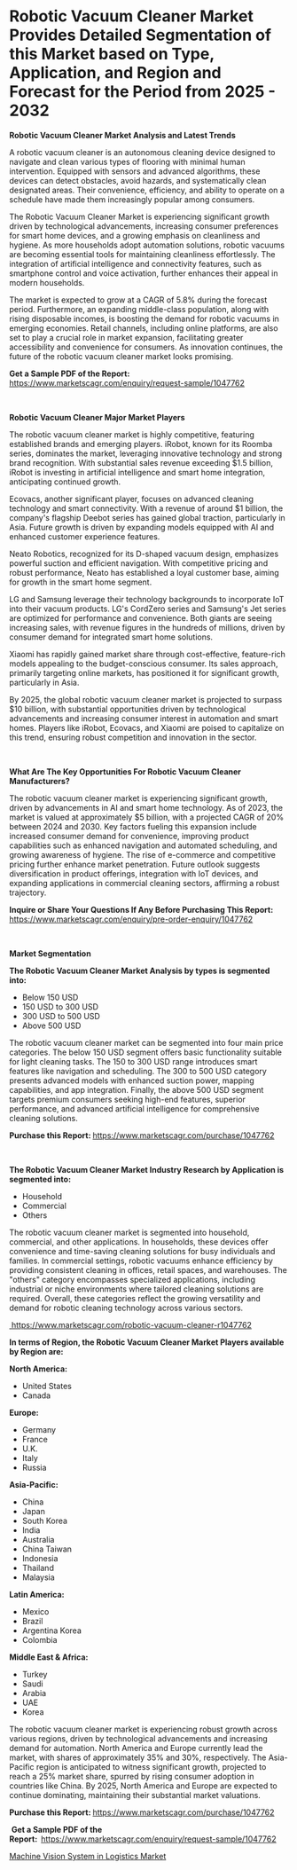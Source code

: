 <p><h1>Robotic Vacuum Cleaner Market Provides Detailed Segmentation of this Market based on Type, Application, and Region and Forecast for the Period from 2025 - 2032</h1></p><p><strong>Robotic Vacuum Cleaner Market Analysis and Latest Trends</strong></p>
<p><p>A robotic vacuum cleaner is an autonomous cleaning device designed to navigate and clean various types of flooring with minimal human intervention. Equipped with sensors and advanced algorithms, these devices can detect obstacles, avoid hazards, and systematically clean designated areas. Their convenience, efficiency, and ability to operate on a schedule have made them increasingly popular among consumers.</p><p>The Robotic Vacuum Cleaner Market is experiencing significant growth driven by technological advancements, increasing consumer preferences for smart home devices, and a growing emphasis on cleanliness and hygiene. As more households adopt automation solutions, robotic vacuums are becoming essential tools for maintaining cleanliness effortlessly. The integration of artificial intelligence and connectivity features, such as smartphone control and voice activation, further enhances their appeal in modern households.</p><p>The market is expected to grow at a CAGR of 5.8% during the forecast period. Furthermore, an expanding middle-class population, along with rising disposable incomes, is boosting the demand for robotic vacuums in emerging economies. Retail channels, including online platforms, are also set to play a crucial role in market expansion, facilitating greater accessibility and convenience for consumers. As innovation continues, the future of the robotic vacuum cleaner market looks promising.</p></p>
<p><strong>Get a Sample PDF of the Report:&nbsp;</strong> <a href="https://www.marketscagr.com/enquiry/request-sample/1047762?utm_campaign=2453&utm_medium=2&utm_source=Github&utm_content=ia&utm_term=28022025&utm_id=robotic-vacuum-cleaner">https://www.marketscagr.com/enquiry/request-sample/1047762</a></p>
<p>&nbsp;</p>
<p><strong>Robotic Vacuum Cleaner Major Market Players</strong></p>
<p><p>The robotic vacuum cleaner market is highly competitive, featuring established brands and emerging players. iRobot, known for its Roomba series, dominates the market, leveraging innovative technology and strong brand recognition. With substantial sales revenue exceeding $1.5 billion, iRobot is investing in artificial intelligence and smart home integration, anticipating continued growth.</p><p>Ecovacs, another significant player, focuses on advanced cleaning technology and smart connectivity. With a revenue of around $1 billion, the company's flagship Deebot series has gained global traction, particularly in Asia. Future growth is driven by expanding models equipped with AI and enhanced customer experience features.</p><p>Neato Robotics, recognized for its D-shaped vacuum design, emphasizes powerful suction and efficient navigation. With competitive pricing and robust performance, Neato has established a loyal customer base, aiming for growth in the smart home segment.</p><p>LG and Samsung leverage their technology backgrounds to incorporate IoT into their vacuum products. LG's CordZero series and Samsung's Jet series are optimized for performance and convenience. Both giants are seeing increasing sales, with revenue figures in the hundreds of millions, driven by consumer demand for integrated smart home solutions.</p><p>Xiaomi has rapidly gained market share through cost-effective, feature-rich models appealing to the budget-conscious consumer. Its sales approach, primarily targeting online markets, has positioned it for significant growth, particularly in Asia.</p><p>By 2025, the global robotic vacuum cleaner market is projected to surpass $10 billion, with substantial opportunities driven by technological advancements and increasing consumer interest in automation and smart homes. Players like iRobot, Ecovacs, and Xiaomi are poised to capitalize on this trend, ensuring robust competition and innovation in the sector.</p></p>
<p>&nbsp;</p>
<p><strong>What Are The Key Opportunities For Robotic Vacuum Cleaner Manufacturers?</strong></p>
<p><p>The robotic vacuum cleaner market is experiencing significant growth, driven by advancements in AI and smart home technology. As of 2023, the market is valued at approximately $5 billion, with a projected CAGR of 20% between 2024 and 2030. Key factors fueling this expansion include increased consumer demand for convenience, improving product capabilities such as enhanced navigation and automated scheduling, and growing awareness of hygiene. The rise of e-commerce and competitive pricing further enhance market penetration. Future outlook suggests diversification in product offerings, integration with IoT devices, and expanding applications in commercial cleaning sectors, affirming a robust trajectory.</p></p>
<p><strong>Inquire or Share Your Questions If Any Before Purchasing This Report:</strong> <a href="https://www.marketscagr.com/enquiry/pre-order-enquiry/1047762?utm_campaign=2453&utm_medium=2&utm_source=Github&utm_content=ia&utm_term=28022025&utm_id=robotic-vacuum-cleaner">https://www.marketscagr.com/enquiry/pre-order-enquiry/1047762</a></p>
<p>&nbsp;</p>
<p><strong>Market Segmentation</strong></p>
<p><strong>The Robotic Vacuum Cleaner Market Analysis by types is segmented into:</strong></p>
<p><ul><li>Below 150 USD</li><li>150 USD to 300 USD</li><li>300 USD to 500 USD</li><li>Above 500 USD</li></ul></p>
<p><p>The robotic vacuum cleaner market can be segmented into four main price categories. The below 150 USD segment offers basic functionality suitable for light cleaning tasks. The 150 to 300 USD range introduces smart features like navigation and scheduling. The 300 to 500 USD category presents advanced models with enhanced suction power, mapping capabilities, and app integration. Finally, the above 500 USD segment targets premium consumers seeking high-end features, superior performance, and advanced artificial intelligence for comprehensive cleaning solutions.</p></p>
<p><strong>Purchase this Report:&nbsp;</strong><a href="https://www.marketscagr.com/purchase/1047762?utm_campaign=2453&utm_medium=2&utm_source=Github&utm_content=ia&utm_term=28022025&utm_id=robotic-vacuum-cleaner">https://www.marketscagr.com/purchase/1047762</a></p>
<p>&nbsp;</p>
<p><strong>The Robotic Vacuum Cleaner Market Industry Research by Application is segmented into:</strong></p>
<p><ul><li>Household</li><li>Commercial</li><li>Others</li></ul></p>
<p><p>The robotic vacuum cleaner market is segmented into household, commercial, and other applications. In households, these devices offer convenience and time-saving cleaning solutions for busy individuals and families. In commercial settings, robotic vacuums enhance efficiency by providing consistent cleaning in offices, retail spaces, and warehouses. The "others" category encompasses specialized applications, including industrial or niche environments where tailored cleaning solutions are required. Overall, these categories reflect the growing versatility and demand for robotic cleaning technology across various sectors.</p></p>
<p><a href="https://www.marketscagr.com/robotic-vacuum-cleaner-r1047762?utm_campaign=2453&utm_medium=2&utm_source=Github&utm_content=ia&utm_term=28022025&utm_id=robotic-vacuum-cleaner">&nbsp;https://www.marketscagr.com/robotic-vacuum-cleaner-r1047762</a></p>
<p><strong>In terms of Region, the Robotic Vacuum Cleaner Market Players available by Region are:</strong></p>
<p>
    <p> <strong> North America: </strong>
        <ul>
            <li>United States</li>
            <li>Canada</li>
        </ul>
        </p> 
    <p> <strong> Europe: </strong>
        <ul>
            <li>Germany</li>
            <li>France</li>
            <li>U.K.</li>
            <li>Italy</li>
            <li>Russia</li>
        </ul>
        </p> 
    <p> <strong> Asia-Pacific: </strong>
        <ul>
            <li>China</li>
            <li>Japan</li>
            <li>South Korea</li>
            <li>India</li>
            <li>Australia</li>
            <li>China Taiwan</li>
            <li>Indonesia</li>
            <li>Thailand</li>
            <li>Malaysia</li>
        </ul>
        </p> 
    <p> <strong> Latin America: </strong>
        <ul>
            <li>Mexico</li>
            <li>Brazil</li>
            <li>Argentina Korea</li>
            <li>Colombia</li>
        </ul>
        </p> 
    <p> <strong> Middle East & Africa: </strong>
        <ul>
            <li>Turkey</li>
            <li>Saudi</li>
            <li>Arabia</li>
            <li>UAE</li>
            <li>Korea</li>
        </ul>
    </p>
    </p>
<p><p>The robotic vacuum cleaner market is experiencing robust growth across various regions, driven by technological advancements and increasing demand for automation. North America and Europe currently lead the market, with shares of approximately 35% and 30%, respectively. The Asia-Pacific region is anticipated to witness significant growth, projected to reach a 25% market share, spurred by rising consumer adoption in countries like China. By 2025, North America and Europe are expected to continue dominating, maintaining their substantial market valuations.</p></p>
<p><strong>Purchase this Report: </strong><a href="https://www.marketscagr.com/purchase/1047762?utm_campaign=2453&utm_medium=2&utm_source=Github&utm_content=ia&utm_term=28022025&utm_id=robotic-vacuum-cleaner">https://www.marketscagr.com/purchase/1047762</a></p>
<p>&nbsp;<strong>Get a Sample PDF of the Report:&nbsp;&nbsp;</strong><a href="https://www.marketscagr.com/enquiry/request-sample/1047762?utm_campaign=2453&utm_medium=2&utm_source=Github&utm_content=ia&utm_term=28022025&utm_id=robotic-vacuum-cleaner">https://www.marketscagr.com/enquiry/request-sample/1047762</a></p>
<p><strong></strong></p>
<p><p><a href="https://github.com/zurubting/Market-Research-Report-List-1/blob/main/machine-vision-system-in-logistics-market.md?utm_campaign=2453&utm_medium=2&utm_source=Github&utm_content=ia&utm_term=28022025&utm_id=robotic-vacuum-cleaner">Machine Vision System in Logistics Market</a></p></p>